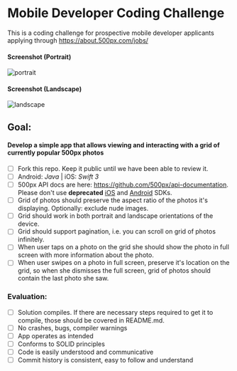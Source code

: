 # Mobile Developer Coding Challenge

This is a coding challenge for prospective mobile developer applicants applying through https://about.500px.com/jobs/ 

#### Screenshot (Portrait)
![portrait](https://user-images.githubusercontent.com/2266716/33234591-d90ff0be-d1f7-11e7-974f-d064fba783ca.png)

#### Screenshot (Landscape)
![landscape](https://user-images.githubusercontent.com/2266716/33234593-db852058-d1f7-11e7-8a9f-7fac3c1e9efe.png)


## Goal:

#### Develop a simple app that allows viewing and interacting with a grid of currently popular 500px photos

- [ ] Fork this repo. Keep it public until we have been able to review it.
- [ ] Android: _Java_ | iOS: _Swift 3_
- [ ] 500px API docs are here: https://github.com/500px/api-documentation. Please don't use **deprecated** [iOS](https://github.com/500px/500px-iOS-api) and [Android](https://github.com/500px/500px-android-sdk) SDKs.
- [ ] Grid of photos should preserve the aspect ratio of the photos it's displaying. Optionally: exclude nude images.
- [ ] Grid should work in both portrait and landscape orientations of the device.
- [ ] Grid should support pagination, i.e. you can scroll on grid of photos infinitely.
- [ ] When user taps on a photo on the grid she should show the photo in full screen with more information about the photo.
- [ ] When user swipes on a photo in full screen, preserve it's location on the grid, so when she dismisses the full screen, grid of photos should contain the last photo she saw.

### Evaluation:
- [ ] Solution compiles. If there are necessary steps required to get it to compile, those should be covered in README.md.
- [ ] No crashes, bugs, compiler warnings
- [ ] App operates as intended
- [ ] Conforms to SOLID principles
- [ ] Code is easily understood and communicative
- [ ] Commit history is consistent, easy to follow and understand

